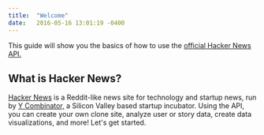 ```yaml
---
title:  "Welcome"
date:   2016-05-16 13:01:19 -0400
---
```

This guide will show you the basics of how to use the [official Hacker News API.](https://github.com/HackerNews/API)

## What is Hacker News?

[Hacker News](http://news.ycombinator.com) is a Reddit-like news site for technology and startup news, run by [Y Combinator,](https://www.ycombinator.com/) a Silicon Valley based startup incubator. Using the API, you can create your own clone site, analyze user or story data, create data visualizations, and more! Let's get started.